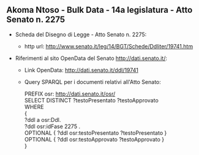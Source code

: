 ## Akoma Ntoso - Bulk Data - 14a legislatura - Atto Senato n. 2275 ##

* Scheda del Disegno di Legge - Atto Senato n. 2275:
	* http url: http://www.senato.it/leg/14/BGT/Schede/Ddliter/19741.htm

* Riferimenti al sito OpenData del Senato http://dati.senato.it/:
	* Link OpenData: http://dati.senato.it/ddl/19741
	* Query SPARQL per i documenti relativi all'Atto Senato:

        PREFIX osr: <http://dati.senato.it/osr/>  
		SELECT DISTINCT ?testoPresentato ?testoApprovato  
		WHERE  
		{  
		    ?ddl a osr:Ddl.  
		    ?ddl osr:idFase 2275 .  
		    OPTIONAL { ?ddl osr:testoPresentato ?testoPresentato }  
		    OPTIONAL { ?ddl osr:testoApprovato ?testoApprovato }  
		}
		